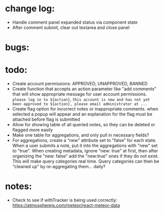 # change log:
- Handle comment panel expanded status via component state
- After comment submit, clear out textarea and close panel

# bugs:


# todo:
- Create account permissions: APPROVED, UNAPPROVED, BANNED
- Create function that accepts an action parameter like "add comments" that will show appropriate message for user account permissions. `please log in to ${action}`, `this account is new and has not yet been approved to ${action}, please email administrator at ...`
- Create flag option for incorrect notes or inappropriate comments. when selected a popup will appear and an explanation for the flag must be attached before flag is submitted
- Allow for showing table of all queried notes, so they can be deleted or flagged more easily
- Make one table for aggregations, and only pull in necessary fields?
- For aggregations, create a "new" attribute set to "false" for each state. When a user submits a note, put it into the aggregations with "new" set to "true". When creating metadata, ignore "new: true" at first, then after organizing the "new: false" add the "new:true" ones if they do not exist. This will make query categories real time. Query categories can then be "cleaned up" by re-aggregating them... daily?

# notes:
- Check to see if withTracker is being used correctly: https://atmospherejs.com/meteor/react-meteor-data